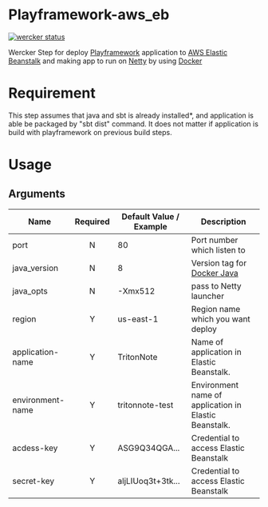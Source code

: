 # Playframework-aws_eb
[![wercker status](https://app.wercker.com/status/f194882a1558f65c3cf8d493a813c78e/m "wercker status")](https://app.wercker.com/project/bykey/f194882a1558f65c3cf8d493a813c78e)

Wercker Step for deploy [Playframework](http://playframework.com) application to [AWS Elastic Beanstalk](http://aws.amazon.com/jp/elasticbeanstalk) and making app to run on [Netty](http://netty.io) by using [Docker](http://docker.io)

# Requirement

This step assumes that java and sbt is already installed*, and application is able be packaged by "sbt dist" command.
It does not matter if application is build with playframework on previous build steps.

# Usage

## Arguments

| Name | Required | Default Value / Example | Description |
|---|:-:|---|---|
| port | N | 80 | Port number which listen to |
| java_version | N | 8 | Version tag for [Docker Java](https://registry.hub.docker.com/_/java/) |
| java_opts | N | -Xmx512 | pass to Netty launcher |
| region | Y | us-east-1 | Region name which you want deploy |
| application-name | Y | TritonNote | Name of application in Elastic Beanstalk. |
| environment-name | Y | tritonnote-test | Environment name of application in Elastic Beanstalk.|
| acdess-key | Y | ASG9Q34QGA... | Credential to access Elastic Beanstalk |
| secret-key | Y | aljLIUoq3t+3tk... | Credential to access Elastic Beanstalk |
